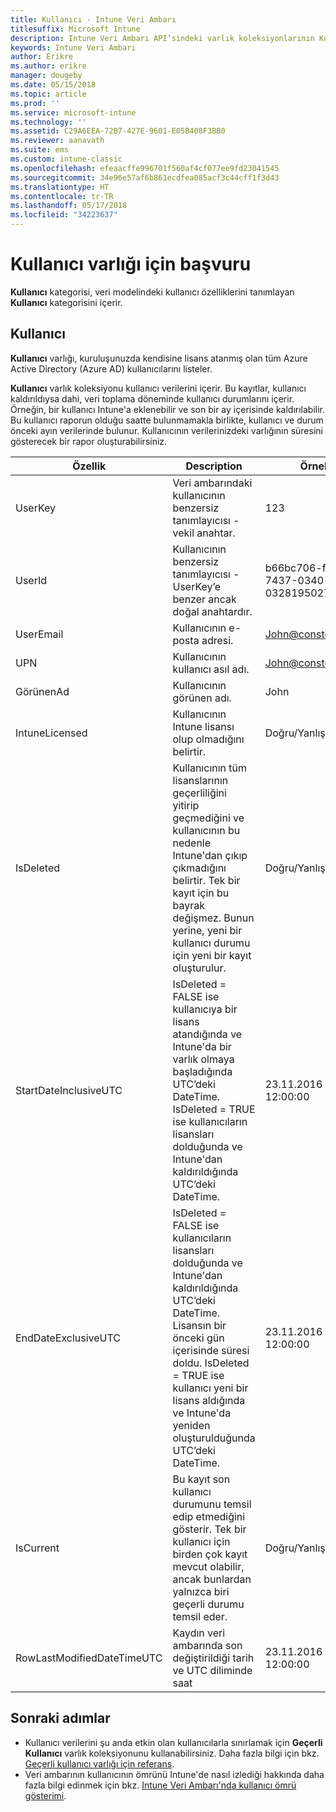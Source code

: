 ```yaml
---
title: Kullanıcı - Intune Veri Ambarı
titlesuffix: Microsoft Intune
description: Intune Veri Ambarı API’sindeki varlık koleksiyonlarının Kullanıcı kategorisi için başvuru konusu.
keywords: Intune Veri Ambarı
author: Erikre
ms.author: erikre
manager: dougeby
ms.date: 05/15/2018
ms.topic: article
ms.prod: ''
ms.service: microsoft-intune
ms.technology: ''
ms.assetid: C29A6EEA-72B7-427E-9601-E05B408F3BB0
ms.reviewer: aanavath
ms.suite: ems
ms.custom: intune-classic
ms.openlocfilehash: efeaacffe996701f560af4cf077ee9fd23041545
ms.sourcegitcommit: 34e96e57af6b861ecdfea085acf3c44cff1f3d43
ms.translationtype: HT
ms.contentlocale: tr-TR
ms.lasthandoff: 05/17/2018
ms.locfileid: "34223637"
---
```

# <a name="reference-for-user-entity"></a>Kullanıcı varlığı için başvuru

**Kullanıcı** kategorisi, veri modelindeki kullanıcı özelliklerini tanımlayan **Kullanıcı** kategorisini içerir.

## <a name="user"></a>Kullanıcı

**Kullanıcı** varlığı, kuruluşunuzda kendisine lisans atanmış olan tüm Azure Active Directory (Azure AD) kullanıcılarını listeler.

**Kullanıcı** varlık koleksiyonu kullanıcı verilerini içerir. Bu kayıtlar, kullanıcı kaldırıldıysa dahi, veri toplama döneminde kullanıcı durumlarını içerir. Örneğin, bir kullanıcı Intune'a eklenebilir ve son bir ay içerisinde kaldırılabilir. Bu kullanıcı raporun olduğu saatte bulunmamakla birlikte, kullanıcı ve durum önceki ayın verilerinde bulunur. Kullanıcının verilerinizdeki varlığının süresini gösterecek bir rapor oluşturabilirsiniz.

| Özellik  | Description | Örnek |
|---------|------------|--------|
| UserKey |Veri ambarındaki kullanıcının benzersiz tanımlayıcısı - vekil anahtar. |123 |
| UserId |Kullanıcının benzersiz tanımlayıcısı - UserKey’e benzer ancak doğal anahtardır. |b66bc706-ffff-7437-0340-032819502773 |
| UserEmail |Kullanıcının e-posta adresi. |John@constoso.com |
| UPN | Kullanıcının kullanıcı asıl adı. | John@constoso.com |
| GörünenAd |Kullanıcının görünen adı. |John |
| IntuneLicensed |Kullanıcının Intune lisansı olup olmadığını belirtir. |Doğru/Yanlış |
| IsDeleted | Kullanıcının tüm lisanslarının geçerliliğini yitirip geçmediğini ve kullanıcının bu nedenle Intune'dan çıkıp çıkmadığını belirtir. Tek bir kayıt için bu bayrak değişmez. Bunun yerine, yeni bir kullanıcı durumu için yeni bir kayıt oluşturulur. |Doğru/Yanlış |
| StartDateInclusiveUTC |IsDeleted = FALSE ise kullanıcıya bir lisans atandığında ve Intune'da bir varlık olmaya başladığında UTC’deki DateTime. IsDeleted = TRUE ise kullanıcıların lisansları dolduğunda ve Intune'dan kaldırıldığında UTC’deki DateTime. |23.11.2016 12:00:00 |
| EndDateExclusiveUTC |IsDeleted = FALSE ise kullanıcıların lisansları dolduğunda ve Intune'dan kaldırıldığında UTC’deki DateTime. Lisansın bir önceki gün içerisinde süresi doldu. IsDeleted = TRUE ise kullanıcı yeni bir lisans aldığında ve Intune'da yeniden oluşturulduğunda UTC’deki DateTime.  |23.11.2016 12:00:00 |
| IsCurrent |Bu kayıt son kullanıcı durumunu temsil edip etmediğini gösterir. Tek bir kullanıcı için birden çok kayıt mevcut olabilir, ancak bunlardan yalnızca biri geçerli durumu temsil eder.  |Doğru/Yanlış |
| RowLastModifiedDateTimeUTC |Kaydın veri ambarında son değiştirildiği tarih ve UTC diliminde saat  |23.11.2016 12:00:00 |

## <a name="next-steps"></a>Sonraki adımlar
 - Kullanıcı verilerini şu anda etkin olan kullanıcılarla sınırlamak için **Geçerli Kullanıcı** varlık koleksiyonunu kullanabilirsiniz. Daha fazla bilgi için bkz. [Geçerli kullanıcı varlığı için referans](reports-ref-current-user.md).
 - Veri ambarının kullanıcının ömrünü Intune'de nasıl izlediği hakkında daha fazla bilgi edinmek için bkz. [Intune Veri Ambarı'nda kullanıcı ömrü gösterimi](reports-ref-user-timeline.md).
